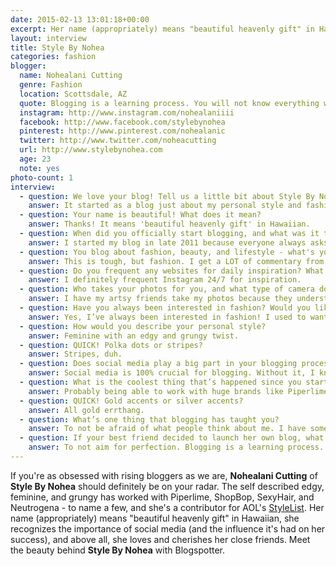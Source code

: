 ```yaml
---
date: 2015-02-13 13:01:18+00:00
excerpt: Her name (appropriately) means "beautiful heavenly gift" in Hawaiian, she recognizes the importance of social media (and the influence it's had on her success), and above all, she loves and cherishes her close friends. Meet the beauty behind Style By Nohea with Blogspotter.
layout: interview
title: Style By Nohea
categories: fashion
blogger:
  name: Nohealani Cutting
  genre: Fashion
  location: Scottsdale, AZ
  quote: Blogging is a learning process. You will not know everything when you first start, and no one expects you to.
  instagram: http://www.instagram.com/nohealaniiii
  facebook: http://www.facebook.com/stylebynohea
  pinterest: http://www.pinterest.com/nohealanic
  twitter: http://www.twitter.com/noheacutting
  url: http://www.stylebynohea.com
  age: 23
  note: yes
photo-count: 1
interview:
  - question: We love your blog! Tell us a little bit about Style By Nohea.
    answer: It started as a blog just about my personal style and fashion advice, but has turned into a blog about everything I love - fashion, beauty, travel, home, cooking.
  - question: Your name is beautiful! What does it mean?
    answer: Thanks! It means 'beautiful heavenly gift' in Hawaiian.
  - question: When did you officially start blogging, and what was it that made you want to start?
    answer: I started my blog in late 2011 because everyone always asks me for fashion advice, so I decided to share my advice with the world.
  - question: You blog about fashion, beauty, and lifestyle - what's your favorite thing to blog about, and why?
    answer: This is tough, but fashion. I get a LOT of commentary from people saying that I’ve inspired them in the fashion realm because I’m not stick thin. These comments mean SO much to me and really keep me going knowing that there are people out there that are inspired by me.
  - question: Do you frequent any websites for daily inspiration? What are they?
    answer: I definitely frequent Instagram 24/7 for inspiration.
  - question: Who takes your photos for you, and what type of camera do you use?
    answer: I have my artsy friends take my photos because they understand me and my blog the most... I've tried different photographers, but they can’t seem to capture what I want and my friends seem to do it the best! I usually repay them with a treat to happy hour... I really do have the best friends. I have a Canon Rebel and I'm experimenting with different lenses... right now I have a 50mm.
  - question: Have you always been interested in fashion? Would you like to explore any other aspects of the industry?
    answer: Yes, I’ve always been interested in fashion! I used to want to be a designer but then I took a sewing class and quickly found out that I sucked at sewing. But I am a graphic designer and digital marketer and hope to carry out my talents in the fashion industry.
  - question: How would you describe your personal style?
    answer: Feminine with an edgy and grungy twist.
  - question: QUICK! Polka dots or stripes?
    answer: Stripes, duh.
  - question: Does social media play a big part in your blogging process? Which social media sites do you feel are crucial?
    answer: Social media is 100% crucial for blogging. Without it, I know that my blog would not have reached the level it's at today. The social media platform definitely depends on the type of blog. For fashion or travel it would be Instagram, beauty would be YouTube, and lifestyle would be really any social platform.
  - question: What is the coolest thing that’s happened since you started?
    answer: Probably being able to work with huge brands like Piperlime, ShopBop, SexyHair, Neutrogena, and a lot more. I was also just brought on as a contributor to AOL's StyleList! These types of things really keep me going.
  - question: QUICK! Gold accents or silver accents?
    answer: All gold errthang.
  - question: What’s one thing that blogging has taught you?
    answer: To not be afraid of what people think about me. I have some people laughing at me and some people telling me that I’ve inspired them to start their own blogs and businesses or simply made them feel good about themselves. The people that enjoy my blog are the reason why I do it... imagine what kind of inspiration I would be if I quit because of the people that laugh at me?
  - question: If your best friend decided to launch her own blog, what piece of advice would you give her?
    answer: To not aim for perfection. Blogging is a learning process. You will not know everything when you first start, and no one expects you to. Just learn as you go and don’t freak out if things aren’t perfect or if things aren’t going the way you planned.
---
```


If you're as obsessed with rising bloggers as we are, **Nohealani Cutting** of **Style By Nohea** should definitely be on your radar. The self described edgy, feminine, and grungy has worked with Piperlime, ShopBop, SexyHair, and Neutrogena - to name a few, and she's a contributor for AOL's [StyleList](http://stylelist.com). Her name (appropriately) means "beautiful heavenly gift" in Hawaiian, she recognizes the importance of social media (and the influence it's had on her success), and above all, she loves and cherishes her close friends. Meet the beauty behind **Style By Nohea** with Blogspotter.